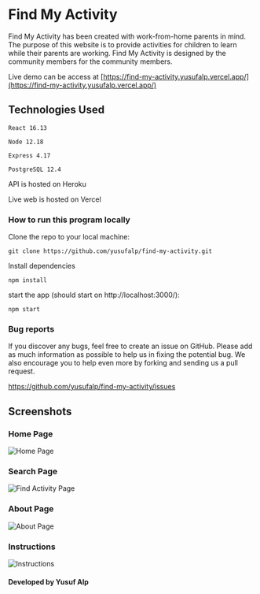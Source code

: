 # Find My Activity

Find My Activity has been created with work-from-home parents in mind. The purpose of this website is to provide activities for children to learn while their parents are working. Find My Activity is designed by the community members for the community members.

Live demo can be access at [https://find-my-activity.yusufalp.vercel.app/](https://find-my-activity.yusufalp.vercel.app/)

## Technologies Used
`React 16.13`

`Node 12.18`

`Express 4.17`

`PostgreSQL 12.4`

API is hosted on Heroku

Live web is hosted on Vercel


### How to run this program locally

Clone the repo to your local machine:

```
git clone https://github.com/yusufalp/find-my-activity.git
```

Install dependencies

```
npm install
```

start the app (should start on http://localhost:3000/):

```
npm start
```

### Bug reports

If you discover any bugs, feel free to create an issue on GitHub. Please add as much information as
possible to help us in fixing the potential bug. We also encourage you to help even more by forking and
sending us a pull request.

https://github.com/yusufalp/find-my-activity/issues

## Screenshots
### Home Page
![Home Page](https://i.ibb.co/y8xnzXY/1-Home.png)

### Search Page
![Find Activity Page](https://i.ibb.co/pnwHHpN/2-Find-Activity.png)

### About Page
![About Page](https://i.ibb.co/wCPBcsC/3-About.png)

### Instructions
![Instructions](https://i.ibb.co/Jz6wVXm/4-How-is-this-website-used.png)

#### Developed by Yusuf Alp